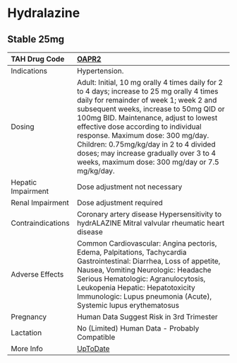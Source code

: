 # Hydralazine

## Stable 25mg

| TAH Drug Code      | [OAPR2](https://www.tahsda.org.tw/drugs/hissearch.php?drug_code=OAPR2)                                                                                                                                                                                                                                                                                                                                                                     |
|:-------------------|:-------------------------------------------------------------------------------------------------------------------------------------------------------------------------------------------------------------------------------------------------------------------------------------------------------------------------------------------------------------------------------------------------------------------------------------------|
| Indications        | Hypertension.                                                                                                                                                                                                                                                                                                                                                                                                                              |
| Dosing             | Adult: Initial, 10 mg orally 4 times daily for 2 to 4 days; increase to 25 mg orally 4 times daily for remainder of week 1; week 2 and subsequent weeks, increase to 50mg QID or 100mg BID. Maintenance, adjust to lowest effective dose according to individual response. Maximum dose: 300 mg/day. Children: 0.75mg/kg/day in 2 to 4 divided doses; may increase gradually over 3 to 4 weeks, maximum dose: 300 mg/day or 7.5 mg/kg/day. |
| Hepatic Impairment | Dose adjustment not necessary                                                                                                                                                                                                                                                                                                                                                                                                              |
| Renal Impairment   | Dose adjustment required                                                                                                                                                                                                                                                                                                                                                                                                                   |
| Contraindications  | Coronary artery disease Hypersensitivity to hydrALAZINE Mitral valvular rheumatic heart disease                                                                                                                                                                                                                                                                                                                                            |
| Adverse Effects    | Common Cardiovascular: Angina pectoris, Edema, Palpitations, Tachycardia Gastrointestinal: Diarrhea, Loss of appetite, Nausea, Vomiting Neurologic: Headache Serious Hematologic: Agranulocytosis, Leukopenia Hepatic: Hepatotoxicity Immunologic: Lupus pneumonia (Acute), Systemic lupus erythematosus                                                                                                                                   |
| Pregnancy          | Human Data Suggest Risk in 3rd Trimester                                                                                                                                                                                                                                                                                                                                                                                                   |
| Lactation          | No (Limited) Human Data - Probably Compatible                                                                                                                                                                                                                                                                                                                                                                                              |
| More Info          | [UpToDate](https://www.uptodate.com/contents/hydralazine-drug-information)                                                                                                                                                                                                                                                                                                                                                                 |

